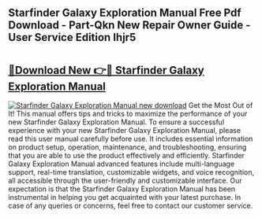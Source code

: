 ## Starfinder Galaxy Exploration Manual Free Pdf Download - Part-Qkn New Repair Owner Guide - User Service Edition Ihjr5

# <h2><a href="http://cf29081.oget.top/?id=Starfinder+Galaxy+Exploration+Manual">🔗Download New 👉🔴 Starfinder Galaxy Exploration Manual</a></h2>

[![Starfinder Galaxy Exploration Manual new download](https://i.imgur.com/5g1atiW.png)](http://cf29081.oget.top/?id=Starfinder+Galaxy+Exploration+Manual)
Get the Most Out of It! This manual offers tips and tricks to maximize the performance of your new Starfinder Galaxy Exploration Manual. To ensure a successful experience with your new Starfinder Galaxy Exploration Manual, please read this user manual carefully before use. It includes essential information on product setup, operation, maintenance, and troubleshooting, ensuring that you are able to use the product effectively and efficiently. Starfinder Galaxy Exploration Manual advanced features include multi-language support, real-time translation, customizable widgets, and voice recognition, all accessible through the user-friendly and customizable interface. Our expectation is that the Starfinder Galaxy Exploration Manual has been instrumental in helping you get acquainted with your latest purchase. In case of any queries or concerns, feel free to contact our customer service.
